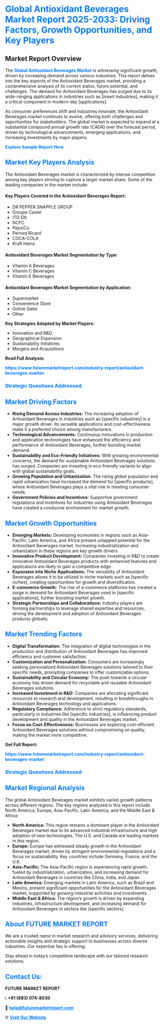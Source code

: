 <h1 style="color: #007BFF;">Global Antioxidant Beverages Market Report 2025-2033: Driving Factors, Growth Opportunities, and Key Players</h1>

<section id="overview">
<h2>Market Report Overview</h2>
<p>The <a href="https://www.futuremarketreport.com/industry-report/antioxidant-beverages-market" style="color: #007BFF; text-decoration: none;"><strong>Global Antioxidant Beverages Market</strong></a> is witnessing significant growth, driven by increasing demand across various industries. This report delves into the key aspects of the Antioxidant Beverages market, providing a comprehensive analysis of its current status, future potential, and challenges. The demand for Antioxidant Beverages has surged due to its wide-ranging applications in industries such as [insert industries], making it a critical component in modern-day [applications].</p>
<p>As consumer preferences shift and industries innovate, the Antioxidant Beverages market continues to evolve, offering both challenges and opportunities for stakeholders. The global market is expected to expand at a substantial compound annual growth rate (CAGR) over the forecast period, driven by technological advancements, emerging applications, and increasing investments by major players.</p>
</section>

<section id="overview">
<p><a href="https://www.futuremarketreport.com/request-sample/reportId=108422" style="color: #007BFF; text-decoration: none;"><strong>Explore Sample Report Here</strong></a></p>
</section>

<section id="key-players">
<h2 style="color: #007BFF;">Market Key Players Analysis</h2>
<p>The Antioxidant Beverages market is characterized by intense competition among key players striving to capture a larger market share. Some of the leading companies in the market include:</p>
<h4>Key Players Covered in the Antioxidant Beverages Report:</h4>
<ul><li>DR PEPPER SNAPPLE GROUP</li><li>Groupe Castel</li><li>ITO EN</li><li>NCFC</li><li>PepsiCo</li><li>Pernod Ricard</li><li>COCA-COLA</li><li>Kraft Heinz</li></ul>
<h4>Antioxidant Beverages Market Segmentation by Type:</h4>
<ul><li>Vitamin A Beverages</li><li>Vitamin C Beverages</li><li>Vitamin E Beverages</li></ul>

<h4>Antioxidant Beverages Market Segmentation by Application:</h4>
<ul><li>Supermarket</li><li>Convenience Store</li><li>Online Sales</li><li>Other</li></ul>
<p><strong>Key Strategies Adopted by Market Players:</strong></p>
<ul>
<li>Innovation and R&D</li>
<li>Geographical Expansion</li>
<li>Sustainability Initiatives</li>
<li>Mergers and Acquisitions</li>
</ul>
</section>

<section>
<p><strong>Read Full Analysis: </strong></p><a href="https://www.futuremarketreport.com/industry-report/antioxidant-beverages-market" style="color: #007BFF; text-decoration: none;"><strong>https://www.futuremarketreport.com/industry-report/antioxidant-beverages-market</strong></a>
<h3 style="color: #007BFF;">Strategic Questions Addressed:</h3>
</section>

<section id="driving-factors">
<h2 style="color: #007BFF;">Market Driving Factors</h2>
<ul>
<li><strong>Rising Demand Across Industries:</strong> The increasing adoption of Antioxidant Beverages in industries such as [specific industries] is a major growth driver. Its versatile applications and cost-effectiveness make it a preferred choice among manufacturers.</li>
<li><strong>Technological Advancements:</strong> Continuous innovations in production and application technologies have enhanced the efficiency and performance of Antioxidant Beverages, further boosting market demand.</li>
<li><strong>Sustainability and Eco-Friendly Initiatives:</strong> With growing environmental concerns, the demand for sustainable Antioxidant Beverages solutions has surged. Companies are investing in eco-friendly variants to align with global sustainability goals.</li>
<li><strong>Growing Population and Urbanization:</strong> The rising global population and rapid urbanization have increased the demand for [specific products], where Antioxidant Beverages plays a vital role in meeting consumer needs.</li>
<li><strong>Government Policies and Incentives:</strong> Supportive government regulations and incentives for industries using Antioxidant Beverages have created a conducive environment for market growth.</li>
</ul>
</section>

<section id="growth-opportunities">
<h2 style="color: #007BFF;">Market Growth Opportunities</h2>
<ul>
<li><strong>Emerging Markets:</strong> Developing economies in regions such as Asia-Pacific, Latin America, and Africa present untapped potential for the Antioxidant Beverages market. Increasing industrialization and urbanization in these regions are key growth drivers.</li>
<li><strong>Innovative Product Development:</strong> Companies investing in R&D to create innovative Antioxidant Beverages products with enhanced features and applications are likely to gain a competitive edge.</li>
<li><strong>Expansion into Niche Applications:</strong> The versatility of Antioxidant Beverages allows it to be utilized in niche markets such as [specific niches], creating opportunities for growth and diversification.</li>
<li><strong>E-commerce Growth:</strong> The rise of e-commerce platforms has created a surge in demand for Antioxidant Beverages used in [specific applications], further boosting market growth.</li>
<li><strong>Strategic Partnerships and Collaborations:</strong> Industry players are forming partnerships to leverage shared expertise and resources, driving the development and adoption of Antioxidant Beverages products globally.</li>
</ul>
</section>

<section id="trending-factors">
<h2 style="color: #007BFF;">Market Trending Factors</h2>
<ul>
<li><strong>Digital Transformation:</strong> The integration of digital technologies in the production and distribution of Antioxidant Beverages has improved efficiency and customer satisfaction.</li>
<li><strong>Customization and Personalization:</strong> Consumers are increasingly seeking personalized Antioxidant Beverages solutions tailored to their specific needs, prompting companies to offer customizable options.</li>
<li><strong>Sustainability and Circular Economy:</strong> The push towards a circular economy has driven demand for recyclable and reusable Antioxidant Beverages solutions.</li>
<li><strong>Increased Investment in R&D:</strong> Companies are allocating significant resources to research and development, resulting in breakthroughs in Antioxidant Beverages technology and applications.</li>
<li><strong>Regulatory Compliance:</strong> Adherence to strict regulatory standards, particularly in industries like [specific industries], is influencing product development and quality in the Antioxidant Beverages market.</li>
<li><strong>Focus on Cost-Effectiveness:</strong> Businesses are exploring cost-efficient Antioxidant Beverages solutions without compromising on quality, making the market more competitive.</li>
</ul>
</section>

<section>
<p><strong>Get Full Report: </strong></p><a href="https://www.futuremarketreport.com/industry-report/antioxidant-beverages-market" style="color: #007BFF; text-decoration: none;"><strong>https://www.futuremarketreport.com/industry-report/antioxidant-beverages-market</strong></a>
<h3 style="color: #007BFF;">Strategic Questions Addressed:</h3>
</section>


<section id="regional-analysis">
<h2 style="color: #007BFF;">Market Regional Analysis</h2>
<p>The global Antioxidant Beverages market exhibits varied growth patterns across different regions. The key regions analyzed in this report include North America, Europe, Asia-Pacific, Latin America, and the Middle East & Africa:</p>
<ul>
<li><strong>North America:</strong> This region remains a dominant player in the Antioxidant Beverages market due to its advanced industrial infrastructure and high adoption of new technologies. The U.S. and Canada are leading markets in this region.</li>
<li><strong>Europe:</strong> Europe has witnessed steady growth in the Antioxidant Beverages market, driven by stringent environmental regulations and a focus on sustainability. Key countries include Germany, France, and the U.K.</li>
<li><strong>Asia-Pacific:</strong> The Asia-Pacific region is experiencing rapid growth, fueled by industrialization, urbanization, and increasing demand for Antioxidant Beverages in countries like China, India, and Japan.</li>
<li><strong>Latin America:</strong> Emerging markets in Latin America, such as Brazil and Mexico, present significant opportunities for the Antioxidant Beverages market, supported by growing industrial activities and investments.</li>
<li><strong>Middle East & Africa:</strong> The region’s growth is driven by expanding industries, infrastructure development, and increasing demand for Antioxidant Beverages in sectors like [specific sectors].</li>
</ul>
</section>

<footer>
<h2 style="color: #007BFF;">About FUTURE MARKET REPORT</h2>
<p>We are a trusted name in market research and advisory services, delivering actionable insights and strategic support to businesses across diverse industries. Our expertise lies in offering:</p>

<p>Stay ahead in today’s competitive landscape with our tailored research solutions.</p>

<h2 style="color: #007BFF;">Contact Us:</h2>
<p><strong>FUTURE MARKET REPORT</strong></p>
<p>📞 <strong>+91 (883) 074-8030</strong></p>
<p>📧 <strong><a href="mailto:help@futuremarketreport.com" style="color: #007BFF;">help@futuremarketreport.com</a></strong></p>
<p>🌐 <strong><a href="https://www.futuremarketreport.com/" style="color: #007BFF;">Visit Our Website</a></strong></p>
</footer>